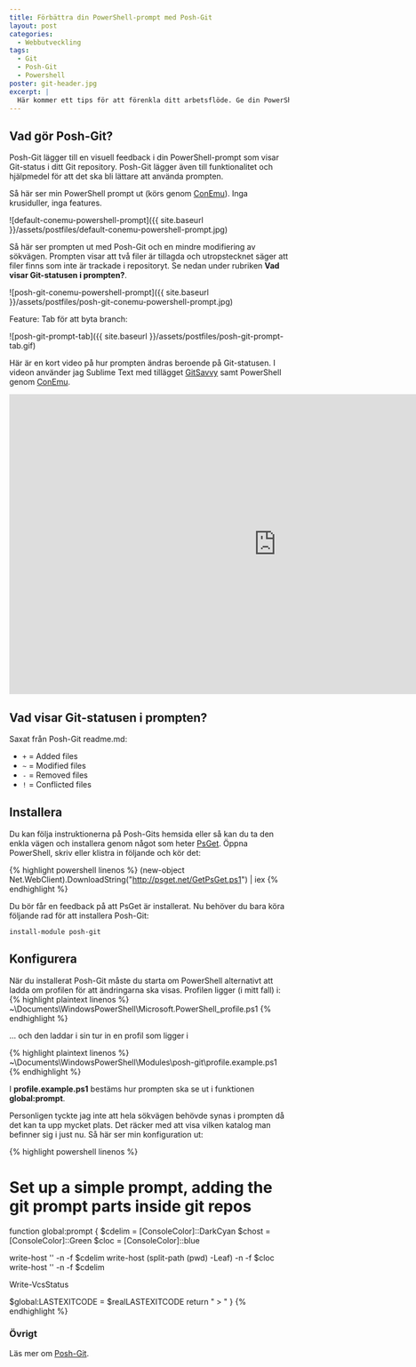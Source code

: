 ```yaml
---
title: Förbättra din PowerShell-prompt med Posh-Git
layout: post
categories:
  - Webbutveckling
tags:
  - Git
  - Posh-Git
  - Powershell
poster: git-header.jpg
excerpt: |
  Här kommer ett tips för att förenkla ditt arbetsflöde. Ge din PowerShell-prompt superkrafter med Posh-Git. Den ger inte bara en visuell feedback på din Git-status utan ger dig också förslag på Git-kommandon, Branch-namn mm.
---
```

## Vad gör Posh-Git?

Posh-Git lägger till en visuell feedback i din PowerShell-prompt som visar Git-status i ditt Git repository. Posh-Git lägger även till funktionalitet och hjälpmedel för att det ska bli lättare att använda prompten.

<!--more-->

Så här ser min PowerShell prompt ut (körs genom [ConEmu](https://conemu.github.io/)). Inga krusiduller, inga features.

![default-conemu-powershell-prompt]({{ site.baseurl }}/assets/postfiles/default-conemu-powershell-prompt.jpg)

Så här ser prompten ut med Posh-Git och en mindre modifiering av sökvägen. Prompten visar att två filer är tillagda och utropstecknet säger att filer finns som inte är trackade i repositoryt. Se nedan under rubriken __Vad visar Git-statusen i prompten?__.

![posh-git-conemu-powershell-prompt]({{ site.baseurl }}/assets/postfiles/posh-git-conemu-powershell-prompt.jpg)

Feature: Tab för att byta branch:

![posh-git-prompt-tab]({{ site.baseurl }}/assets/postfiles/posh-git-prompt-tab.gif)

Här är en kort video på hur prompten ändras beroende på Git-statusen. I videon använder jag Sublime Text med tillägget [GitSavvy](https://github.com/divmain/GitSavvy) samt PowerShell genom [ConEmu](https://conemu.github.io/).

<iframe width="960" height="540" src="https://www.youtube.com/embed/Sbv-ZjL6TD8?rel=0" frameborder="0" allowfullscreen></iframe>

## Vad visar Git-statusen i prompten?

Saxat från Posh-Git readme.md:

* `+` = Added files
* `~` = Modified files
* `-` = Removed files
* `!` = Conflicted files

## Installera

Du kan följa instruktionerna på Posh-Gits hemsida eller så kan du ta den enkla vägen och installera genom något som heter [PsGet](http://psget.net). Öppna PowerShell, skriv eller klistra in följande och kör det:

{% highlight powershell linenos %}
(new-object Net.WebClient).DownloadString("http://psget.net/GetPsGet.ps1") | iex
{% endhighlight %}

Du bör får en feedback på att PsGet är installerat. Nu behöver du bara köra följande rad för att installera Posh-Git:

```
install-module posh-git
```

## Konfigurera

När du installerat Posh-Git måste du starta om PowerShell alternativt att ladda om profilen för att ändringarna ska visas.
Profilen ligger (i mitt fall) i:
{% highlight plaintext linenos %}
~\Documents\WindowsPowerShell\Microsoft.PowerShell_profile.ps1
{% endhighlight %}

... och den laddar i sin tur in en profil som ligger i

{% highlight plaintext linenos %}
~\Documents\WindowsPowerShell\Modules\posh-git\profile.example.ps1
{% endhighlight %}

I __profile.example.ps1__ bestäms hur prompten ska se ut i funktionen __global:prompt__.

Personligen tyckte jag inte att hela sökvägen behövde synas i prompten då det kan ta upp mycket plats. Det räcker med att visa vilken katalog man befinner sig i just nu.
Så här ser min konfiguration ut:

{% highlight powershell linenos %}
# Set up a simple prompt, adding the git prompt parts inside git repos
function global:prompt {
  $cdelim = [ConsoleColor]::DarkCyan
  $chost = [ConsoleColor]::Green
  $cloc = [ConsoleColor]::blue

  write-host '' -n -f $cdelim
  write-host (split-path (pwd) -Leaf) -n -f $cloc
  write-host '' -n -f $cdelim

  Write-VcsStatus

  $global:LASTEXITCODE = $realLASTEXITCODE
    return " > "
}
{% endhighlight %}

### Övrigt

Läs mer om [Posh-Git](https://github.com/dahlbyk/posh-git).
